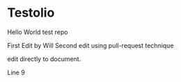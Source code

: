 # Testolio
Hello World test repo

First Edit by Will
Second edit using pull-request technique

edit directly to document.

Line 9
